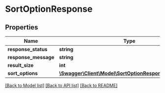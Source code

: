 # SortOptionResponse

## Properties
Name | Type | Description | Notes
------------ | ------------- | ------------- | -------------
**response_status** | **string** |  | [optional] 
**response_message** | **string** |  | [optional] 
**result_size** | **int** |  | [optional] 
**sort_options** | [**\Swagger\Client\Model\SortOptionResponseSortOptions[]**](SortOptionResponseSortOptions.md) |  | [optional] 

[[Back to Model list]](../README.md#documentation-for-models) [[Back to API list]](../README.md#documentation-for-api-endpoints) [[Back to README]](../README.md)


